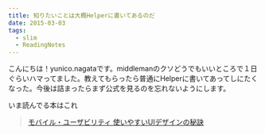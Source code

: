 ```yaml
---
title: 知りたいことは大概Helperに書いてあるのだ
date: 2015-03-03
tags:
  - slim
  - ReadingNotes
---
```


こんにちは！yunico.nagataです。middlemanのクソどうでもいいところで１日ぐらいハマってました。教えてもらったら普通にHelperに書いてあってしにたくなった。今後は詰まったらまず公式を見るのを忘れないようにします。

いま読んでる本はこれ

> [モバイル・ユーザビリティ 使いやすいUIデザインの秘訣](http://www.amazon.co.jp/%E3%83%A2%E3%83%90%E3%82%A4%E3%83%AB%E3%83%BB%E3%83%A6%E3%83%BC%E3%82%B6%E3%83%93%E3%83%AA%E3%83%86%E3%82%A3-%E4%BD%BF%E3%81%84%E3%82%84%E3%81%99%E3%81%84UI%E3%83%87%E3%82%B6%E3%82%A4%E3%83%B3%E3%81%AE%E7%A7%98%E8%A8%A3-Jakob-Nielsen/dp/4798133450)